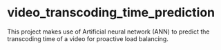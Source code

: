 # video_transcoding_time_prediction

This project makes use of Artificial neural network (ANN) to predict the transcoding time of a video for proactive load balancing.
